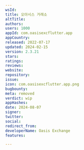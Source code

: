```yaml
---
wsId: 
title: 오아시스 거래소
altTitle: 
authors: 
users: 1000
appId: com.oasisexcflutter.app
appCountry: 
released: 2022-07-17
updated: 2024-02-15
version: 2.3.21
stars: 
ratings: 
reviews: 
website: 
repository: 
issue: 
icon: com.oasisexcflutter.app.png
bugbounty: 
meta: removed
verdict: wip
appHashes: 
date: 2024-08-07
signer: 
twitter: 
social: 
redirect_from: 
developerName: Oasis Exchange
features: 

---
```


